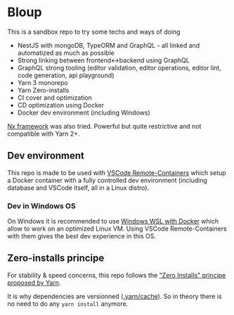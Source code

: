 

# Bloup

This is a sandbox repo to try some techs and ways of doing
- NestJS with mongoDB, TypeORM and GraphQL - all linked and automatized as much as possible
- Strong linking between frontend<->backend using GraphQL
- GraphQL strong tooling (editor validation, editor operations, editor lint, code generation, api playground)
- Yarn 3 monorepo
- Yarn Zero-installs
- CI cover and optimization
- CD optimization using Docker
- Docker dev environment (including Windows)

[Nx framework](https://nx.dev/) was also tried. Powerful but quite restrictive and not compatible with Yarn 2+.

## Dev environment

This repo is made to be used with [VSCode Remote-Containers](https://code.visualstudio.com/docs/remote/containers) which setup a Docker container with a fully controlled dev environment (including database and VSCode itself, all in a Linux distro).

### Dev in Windows OS

On Windows it is recommended to use [Windows WSL with Docker](https://docs.docker.com/desktop/windows/wsl/#develop-with-docker-and-wsl-2) which allow to work on an optimized Linux VM. Using VSCode Remote-Containers with them gives the best dev experience in this OS.

## Zero-installs principe

For stability & speed concerns, this repo follows the ["Zero Installs" principe proposed by Yarn](https://yarnpkg.com/features/zero-installs).

It is why dependencies are versionned ([.yarn/cache](.yarn/cache)).
So in theory there is no need to do any `yarn install` anymore.

